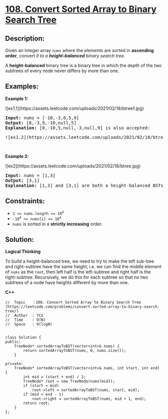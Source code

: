 # [108. Convert Sorted Array to Binary Search Tree](https://leetcode.com/problems/convert-sorted-array-to-binary-search-tree/)


## Description:

<p>Given an integer array <code>nums</code> where the elements are sorted in <strong>ascending order</strong>, convert <em>it to a <strong>height-balanced</strong> binary search tree.</em></p>
<p>A <strong>height-balanced</strong> binary tree is a binary tree in which the depth of the two subtrees of every node never differs by more than one.</p>


## Examples:

<strong>Example 1:</strong>
<p>![ex1.1](https://assets.leetcode.com/uploads/2021/02/18/btree1.jpg)</p>
<pre>
<strong>Input:</strong> nums = [-10,-3,0,5,9]
<strong>Output:</strong> [0,-3,9,-10,null,5]
<strong>Explanation:</strong> [0,-10,5,null,-3,null,9] is also accepted:
<p>![ex1.2](https://assets.leetcode.com/uploads/2021/02/18/btree2.jpg)</p>
</pre>

<strong>Example 2:</strong>
<p>![ex2](https://assets.leetcode.com/uploads/2021/02/18/btree.jpg)</p>
<pre>
<strong>Input:</strong> nums = [1,3]
<strong>Output:</strong> [3,1]
<strong>Explanation:</strong> [1,3] and [3,1] are both a height-balanced BSTs.
</pre>


## Constraints:

<ul>
  <li><code>1 &lt;= nums.length &lt;= 10<sup>4</sup></code></li>
  <li><code>-10<sup>4</sup> &lt;= nums[i] &lt;= 10<sup>4</sup></code></li>
  <li><code>nums</code>  is sorted in a <strong>strictly increasing</strong> order.</li>
</ul>


## Solution:

<strong>Logical Thinking</strong>
<p>To build a height-balanced tree, we need to try to make the left sub-tree and right-subtree have the same height, i.e. we can find the middle element of <code>nums</code> as the <code>root</code>, then left half is the left-subtree and right half is the right-subtree. Recursively, we do this for each subtree so that no two subtrees of a node have heights different by more than one.</p>


<strong>C++</strong>

```
//  Topic   ：108. Convert Sorted Array to Binary Search Tree (https://leetcode.com/problems/convert-sorted-array-to-binary-search-tree/)
//  Author  : YCX
//  Time    : O(N)
//  Space   : O(logN)


class Solution {
public:
    TreeNode* sortedArrayToBST(vector<int>& nums) {
        return sortedArrayToBST(nums, 0, nums.size());
    }
    
private: 
    TreeNode* sortedArrayToBST(vector<int>& nums, int start, int end) {
        int mid = (start + end) / 2;
        TreeNode* root = new TreeNode(nums[mid]);
        if (start < mid)
            root->left = sortedArrayToBST(nums, start, mid);
        if (mid < end - 1)
            root->right = sortedArrayToBST(nums, mid + 1, end);
        return root;
    }
};
```
